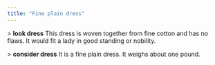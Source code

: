 ```yaml
---
title: "Fine plain dress"
---
```


\> **look dress** This dress is woven together from fine cotton and has
no flaws. It would fit a lady in good standing or nobility.

\> **consider dress** It is a fine plain dress. It weighs about one
pound.